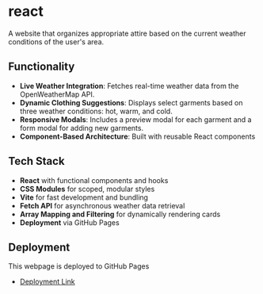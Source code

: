 # react

A website that organizes appropriate attire based on the current weather conditions of the user's area.

## Functionality

- **Live Weather Integration**: Fetches real-time weather data from the OpenWeatherMap API.
- **Dynamic Clothing Suggestions**: Displays select garments based on three weather conditions: hot, warm, and cold.
- **Responsive Modals**: Includes a preview modal for each garment and a form modal for adding new garments.
- **Component-Based Architecture**: Built with reusable React components

## Tech Stack

- **React** with functional components and hooks
- **CSS Modules** for scoped, modular styles
- **Vite** for fast development and bundling
- **Fetch API** for asynchronous weather data retrieval
- **Array Mapping and Filtering** for dynamically rendering cards
- **Deployment** via GitHub Pages

## Deployment

This webpage is deployed to GitHub Pages

- [Deployment Link](https://0scar20-05.github.io/se_project_react/)
